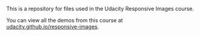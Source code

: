 This is a repository for files used in the Udacity Responsive Images course.

You can view all the demos from this course at [udacity.github.io/responsive-images](http://udacity.github.io/responsive-images/).
